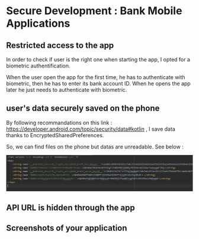 # Secure Development : Bank Mobile Applications



## Restricted access to the app

In order to check if user is the right one when starting the app, I opted for a biometric authentification.

When the user open the app for the first time, he has to authenticate with biometric, then he has to enter its bank account ID.
When he opens the app later he just needs to authenticate with biometric.

## user's data securely saved on the phone


By following recommandations on this link : https://developer.android.com/topic/security/data#kotlin ,  I save data thanks to EncryptedSharedPreferences.

So, we can find files on the phone but datas are unreadable. See below : 

![myImg1](SharedPrefs1.JPG)



## API URL is hidden through the app

 
 
 
 
 
 
## Screenshots of your application 
